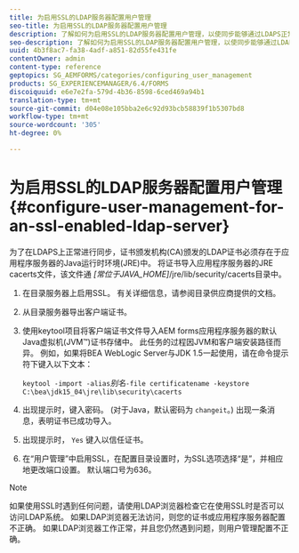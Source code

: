 ```yaml
---
title: 为启用SSL的LDAP服务器配置用户管理
seo-title: 为启用SSL的LDAP服务器配置用户管理
description: 了解如何为启用SSL的LDAP服务器配置用户管理，以使同步能够通过LDAPS正常工作。
seo-description: 了解如何为启用SSL的LDAP服务器配置用户管理，以使同步能够通过LDAPS正常工作。
uuid: 4b3f8ac7-fa38-4adf-a851-82d55fe431fe
contentOwner: admin
content-type: reference
geptopics: SG_AEMFORMS/categories/configuring_user_management
products: SG_EXPERIENCEMANAGER/6.4/FORMS
discoiquuid: e6e7e2fa-579d-4b36-8598-6ced469a94b1
translation-type: tm+mt
source-git-commit: d04e08e105bba2e6c92d93bcb58839f1b5307bd8
workflow-type: tm+mt
source-wordcount: '305'
ht-degree: 0%

---
```



# 为启用SSL的LDAP服务器配置用户管理 {#configure-user-management-for-an-ssl-enabled-ldap-server}

为了在LDAPS上正常进行同步，证书颁发机构(CA)颁发的LDAP证书必须存在于应用程序服务器的Java运行时环境(JRE)中。 将证书导入应用程序服务器的JRE cacerts文件，该文件通 *[常位于JAVA_HOME]*/jre/lib/security/cacerts目录中。

1. 在目录服务器上启用SSL。 有关详细信息，请参阅目录供应商提供的文档。
1. 从目录服务器导出客户端证书。
1. 使用keytool项目将客户端证书文件导入AEM forms应用程序服务器的默认Java虚拟机(JVM™)证书存储中。 此任务的过程因JVM和客户端安装路径而异。 例如，如果将BEA WebLogic Server与JDK 1.5一起使用，请在命令提示符下键入以下文本：

   `keytool -import -alias`*别名&#x200B;*`-file certificatename -keystore C:\bea\jdk15_04\jre\lib\security\cacerts`

1. 出现提示时，键入密码。 (对于Java，默认密码为 `changeit`。) 出现一条消息，表明证书已成功导入。
1. 出现提示时， `Yes` 键入以信任证书。
1. 在“用户管理”中启用SSL，在配置目录设置时，为SSL选项选择“是”，并相应地更改端口设置。 默认端口号为636。

>[!NOTE]
>
>如果使用SSL时遇到任何问题，请使用LDAP浏览器检查它在使用SSL时是否可以访问LDAP系统。 如果LDAP浏览器无法访问，则您的证书或应用程序服务器配置不正确。 如果LDAP浏览器工作正常，并且您仍然遇到问题，则用户管理配置不正确。

